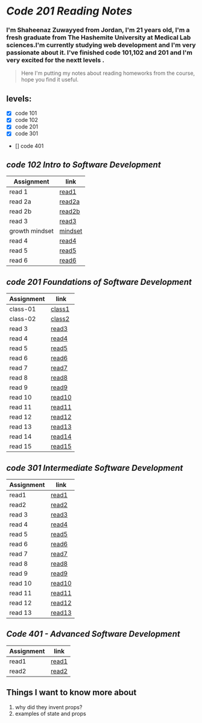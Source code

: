 # *Code 201 Reading Notes*

### I'm Shaheenaz Zuwayyed from Jordan, I'm 21 years old, I'm a fresh graduate from The Hashemite University at Medical Lab sciences.I'm currently studying web development and I'm very passionate about it. I've finished code 101,102 and 201 and I'm very excited for the nextt levels  . 
> Here I'm putting my notes about reading homeworks from the course, hope you find it useful.
## **levels**:
- [x] code 101 
- [x] code 102
- [x] code 201
- [x] code 301
- [] code 401




## *code 102 Intro to Software Development*

| Assignment | link |
| --- | --- | 
| read 1  | [read1](read1.md) |
| read 2a | [read2a](read2a.md) |
| read 2b | [read2b](read2b.md) |
| read 3  | [read3](read3.md) |
| growth mindset| [mindset](growthmindset.md) |
| read 4 | [read4](read4.md) |
| read 5 | [read5](read5.md) |
| read 6 | [read6](read6.md) |

## *code 201 Foundations of Software Development*

| Assignment |link |
| --- | --- |
| class-01 |[class1](class1.md)|
| class-02 |[class2](readd2.md)    | 
| read 3| [read3](readd3.md)    | 
| read 4 | [read4](readd4.md)   | 
| read 5 | [read5](readd5.md)   | 
| read 6 | [read6](readd6.md)   | 
| read 7 | [read7](readd7.md)   | 
| read 8 | [read8](readd8.md)   | 
| read 9 | [read9](readd9.md)   | 
| read 10 | [read10](readd10.md)| 
| read 11 | [read11](readd1.md) | 
| read 12 | [read12](readd12.md)| 
| read 13 | [read13](readd13.md)| 
| read 14 | [read14](readd14.md)| 
| read 15 | [read15](readd15.md) | 


## *code 301 Intermediate Software Development*
| Assignment |link |
| --- | --- |
|read1 |[read1](reading1.md)|
| read2 |[read2](reading2.md)    | 
| read 3| [read3](reading3.md)    | 
| read 4 | [read4](reading4.md)   | 
| read 5 | [read5](reading5.md)   | 
| read 6 | [read6](reading6.md)   | 
| read 7 | [read7](reading7.md)   | 
| read 8 | [read8](reading8.md)   | 
| read 9 | [read9](reading9.md)   | 
| read 10 | [read10](reading10.md)   | 
| read 11 | [read11](reading11.md)   | 
| read 12 | [read12](reading12.md)   | 
| read 13 | [read13](reading13.md)   |


## *Code 401 - Advanced Software Development*
| Assignment |link |
| --- | --- |
|read1 |[read1](401.md)|
| read2 |[read2](402.md)    | 




## Things I want to know more about
1. why did they invent props?
2. examples of state and props 